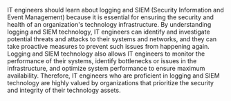 IT engineers should learn about logging and SIEM (Security Information and Event Management) because it is essential for ensuring the security and health of an organization's technology infrastructure. By understanding logging and SIEM technology, IT engineers can identify and investigate potential threats and attacks to their systems and networks, and they can take proactive measures to prevent such issues from happening again. Logging and SIEM technology also allows IT engineers to monitor the performance of their systems, identify bottlenecks or issues in the infrastructure, and optimize system performance to ensure maximum availability. Therefore, IT engineers who are proficient in logging and SIEM technology are highly valued by organizations that prioritize the security and integrity of their technology assets.
